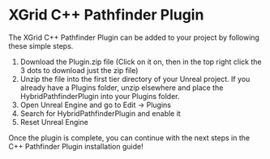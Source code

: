 # XGrid C++ Pathfinder Plugin

The XGrid C++ Pathfinder Plugin can be added to your project by following these simple steps.

1. Download the Plugin.zip file (Click on it on, then in the top right click the 3 dots to download just the zip file)
2. Unzip the file into the first tier directory of your Unreal project. If you already have a Plugins folder, unzip elsewhere and place the HybridPathfinderPlugin into your Plugins folder.
3. Open Unreal Engine and go to Edit -> Plugins
4. Search for HybridPathfinderPlugin and enable it
5. Reset Unreal Engine

Once the plugin is complete, you can continue with the next steps in the C++ Pathfinder Plugin installation guide!

